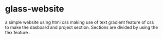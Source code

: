 # glass-website
a simple website using html css making use of text gradient feature of css to make the dasboard and project section. Sections are divided by using the flex feature .
